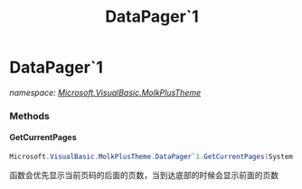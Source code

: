 ﻿---
title: DataPager`1
---

# DataPager`1
_namespace: [Microsoft.VisualBasic.MolkPlusTheme](N-Microsoft.VisualBasic.MolkPlusTheme.html)_



### Methods

#### GetCurrentPages
```csharp
Microsoft.VisualBasic.MolkPlusTheme.DataPager`1.GetCurrentPages(System.Int32)
```
函数会优先显示当前页码的后面的页数，当到达底部的时候会显示前面的页数




